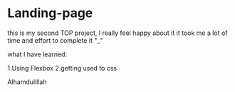 # Landing-page
this is my second TOP project, I really feel happy about it 
it took me a lot of time and effort to complete it "_"

what I have learned:

1.Using Flexbox
2.getting used to css 

Alhamdulillah

